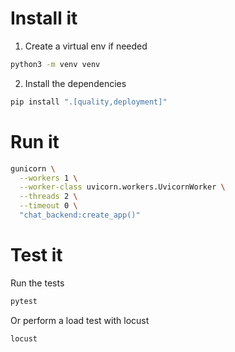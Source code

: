 # Install it
1. Create a virtual env if needed
```bash
python3 -m venv venv
```

2. Install the dependencies
```bash
pip install ".[quality,deployment]"
```

# Run it
```bash
gunicorn \
  --workers 1 \
  --worker-class uvicorn.workers.UvicornWorker \
  --threads 2 \
  --timeout 0 \
  "chat_backend:create_app()"
```

# Test it
Run the tests
```bash
pytest
```

Or perform a load test with locust
```bash
locust
```
